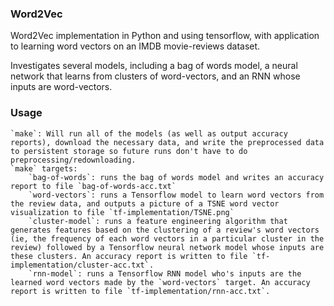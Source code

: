 ### Word2Vec
Word2Vec implementation in Python and using tensorflow, 
with application to learning word vectors on an IMDB
movie-reviews dataset. 

Investigates several models, including a bag of words model, a neural network that learns from clusters of word-vectors, and an RNN whose inputs are word-vectors. 

### Usage
	`make`: Will run all of the models (as well as output accuracy reports), download the necessary data, and write the preprocessed data to persistent storage so future runs don't have to do preprocessing/redownloading.
	`make` targets: 
		`bag-of-words`: runs the bag of words model and writes an accuracy report to file `bag-of-words-acc.txt`
		`word-vectors`: runs a Tensorflow model to learn word vectors from the review data, and outputs a picture of a TSNE word vector visualization to file `tf-implementation/TSNE.png`
		`cluster-model`: runs a feature engineering algorithm that generates features based on the clustering of a review's word vectors (ie, the frequency of each word vectors in a particular cluster in the review) followed by a Tensorflow neural network model whose inputs are these clusters. An accuracy report is written to file `tf-implementation/cluster-acc.txt`.
		`rnn-model`: runs a Tensorflow RNN model who's inputs are the learned word vectors made by the `word-vectors` target. An accuracy report is written to file `tf-implementation/rnn-acc.txt`. 


